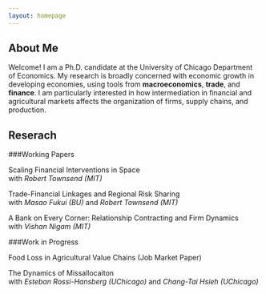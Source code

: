 ```yaml
---
layout: homepage
---
```


## About Me

Welcome! I am a Ph.D. candidate at the University of Chicago Department of Economics. 
My research is broadly concerned with economic growth in developing economies, using tools from **macroeconomics**, **trade**, and **finance**. I am particularly interested in how intermediation in financial and agricultural markets affects the organization of firms, supply chains, and production.

## Reserach

###Working Papers

Scaling Financial Interventions in Space  
with *Robert Townsend (MIT)*

Trade-Financial Linkages and Regional Risk Sharing  
with *Masao Fukui (BU)* and *Robert Townsend (MIT)*

A Bank on Every Corner: Relationship Contracting and Firm Dynamics  
with *Vishan Nigam (MIT)*

###Work in Progress

Food Loss in Agricultural Value Chains (Job Market Paper)

The Dynamics of Missallocaiton  
with *Esteban Rossi-Hansberg (UChicago)* and *Chang-Tai Hsieh (UChicago)*
